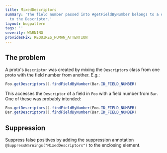 ```yaml
---
title: MixedDescriptors
summary: 'The field number passed into #getFieldByNumber belongs to a different proto
  to the Descriptor.'
layout: bugpattern
tags: ''
severity: WARNING
providesFix: REQUIRES_HUMAN_ATTENTION
---
```


<!--
*** AUTO-GENERATED, DO NOT MODIFY ***
To make changes, edit the @BugPattern annotation or the explanation in docs/bugpattern.
-->

## The problem
A proto's `Descriptor` was created by mixing the `Descriptors` class from one
proto with the field number from another. E.g.:

```java
Foo.getDescriptors().findFieldByNumber(Bar.ID_FIELD_NUMBER)
```

This accesses the `Descriptor` of a field in `Foo` with a field number from
`Bar`. One of these was probably intended:

```java
Foo.getDescriptors().findFieldByNumber(Foo.ID_FIELD_NUMBER)
Bar.getDescriptors().findFieldByNumber(Bar.ID_FIELD_NUMBER)
```

## Suppression
Suppress false positives by adding the suppression annotation `@SuppressWarnings("MixedDescriptors")` to the enclosing element.
